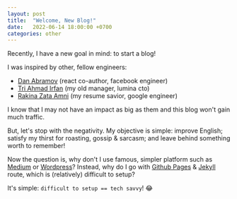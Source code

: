 ```yaml
---
layout: post
title:  "Welcome, New Blog!"
date:   2022-06-14 18:00:00 +0700
categories: other
---
```


Recently, I have a new goal in mind: to start a blog!

I was inspired by other, fellow engineers:
- [Dan Abramov](https://overreacted.io/) (react co-author, facebook engineer)
- [Tri Ahmad Irfan](https://irfan.blog/) (my old manager, lumina cto)
- [Rakina Zata Amni](https://blog.rakina.fyi/) (my resume savior, google engineer)

I know that I may not have an impact as big as them and this blog won't gain much traffic.

But, let's stop with the negativity. My objective is simple: improve English; satisfy my thirst for roasting, gossip & 
sarcasm; and leave behind something worth to remember!

Now the question is, why don't I use famous, simpler platform such as [Medium](https://medium.com/) or 
[Wordpress](https://wordpress.com/)? Instead, why do I go with [Github Pages](https://pages.github.com/) & 
[Jekyll](https://jekyllrb.com/) route, which is (relatively) difficult to setup?

It's simple: `difficult to setup == tech savvy`! 😂
